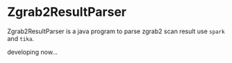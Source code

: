 # Zgrab2ResultParser
Zgrab2ResultParser is a java program to parse zgrab2 scan result use `spark` and `tika`.

developing now...